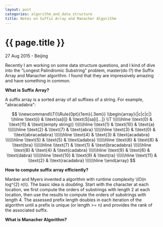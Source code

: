 ```yaml
---
layout: post
categories: algorithm_and_data_structure
title: Notes on Suffix Array and Manacher Algorithm
---
```


{{ page.title }}
================

<p class="meta">27 Aug 2015 - Beijing</p>

Recently I am working on some data structure questions, and I kind of
dive into the "Longest Palindromic Substring" problem, master(do I?) the Suffix
Array and Manacher algorithm. I found that they are impressively amazing and have something in common.

**What is Suffix Array?**

A suffix array is a sorted array of all suffixes of a string. For example, "abracadabra":

$$
\\newcommand\\T{\\Rule{0pt}{1em}{.3em}}
\\begin{array}{|c|c|c|}
\\hline
  \\text{i}  & \\text{sa[i]} & \\text{S[sa[i]...]}    \\T \\\\\\hline
  \\text{0}  & \\text{11}    & \\text{(empty string)} \\\\\\hline
  \\text{1}  & \\text{10}    & \\text{a}              \\\\\\hline
  \\text{2}  & \\text{7}     & \\text{abra}           \\\\\\hline
  \\text{3}  & \\text{0}     & \\text{abracadabra}    \\\\\\hline
  \\text{4}  & \\text{3}     & \\text{acadabra}       \\\\\\hline
  \\text{5}  & \\text{5}     & \\text{adabra}         \\\\\\hline
  \\text{6}  & \\text{8}     & \\text{bra}            \\\\\\hline
  \\text{7}  & \\text{1}     & \\text{bracadabra}     \\\\\\hline
  \\text{8}  & \\text{4}     & \\text{cadabra}        \\\\\\hline
  \\text{9}  & \\text{6}     & \\text{dabra}          \\\\\\hline
  \\text{10} & \\text{9}     & \\text{ra}             \\\\\\hline
  \\text{11} & \\text{2}     & \\text{racadabra}      \\\\\\hline
\\end{array}
$$

**How to compute suffix array efficiently?**

Manber and Myers invented a algorithm with runtime complexity \\(O(n log^{2} n)\\). The basic idea is *doubling*. Start with the character at each location, we first compute the orders of substrings with length 2 at each location, then use the results to compute the orders of substrings with length 4.  The assessed prefix length doubles in each iteration of the algorithm until a prefix is unique (or length >= n) and provides the rank of the associated suffix.

**What is Manacher Algorithm?**
